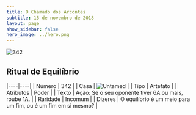 ```yaml
---
title: O Chamado dos Arcontes
subtitle: 15 de novembro de 2018
layout: page
show_sidebar: false
hero_image: ../hero.png
---
```


![342](https://cdn.keyforgegame.com/media/card_front/pt/341_342_CCCJH6Q4C2GR_pt.png)

## Ritual de Equilíbrio

|----|----|
| Número | 342 |
| Casa | ![Untamed](https://archonarcana.com/images/thumb/b/bd/Untamed.png/22px-Untamed.png "Indomados") |
| Tipo | Artefato |
| Atributos | Poder |
| Texto | Ação: Se o seu oponente tiver 6A ou mais, roube 1A. |
| Raridade | Incomum |
| Dizeres | O equilíbrio é um meio para um fim,  ou é um fim em si mesmo? |
